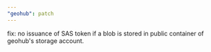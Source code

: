 ```yaml
---
"geohub": patch
---
```


fix: no issuance of SAS token if a blob is stored in public container of geohub's storage account.
